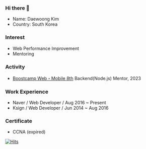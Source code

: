 ### Hi there 👋
 - Name: Daewoong Kim
 - Country: South Korea

### Interest
 - Web Performance Improvement
 - Mentoring

### Activity
 - [Boostcamp Web・Mobile 8th](https://boostcamp.connect.or.kr/) Backend(Node.js) Mentor, 2023

### Work Experience
 - Naver / Web Developer / Aug 2016 ~ Present
 - Ksign / Web Developer / Jun 2014 ~ Aug 2016

### Certificate
 - CCNA (expired)

[![Hits](https://hits.seeyoufarm.com/api/count/incr/badge.svg?url=https%3A%2F%2Fgithub.com%2Finsidedw&count_bg=%2379C83D&title_bg=%23555555&icon=&icon_color=%23E7E7E7&title=hits&edge_flat=false)](https://hits.seeyoufarm.com)
